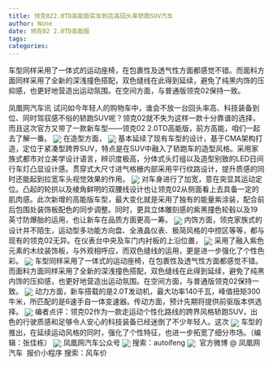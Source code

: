 ```yaml
---
title: 领克022.0TD高能版实车到店高回头率轿跑SUV汽车
author: None
date: 领克02 2.0TD高能版
tags: 
categories: 
---
```

车型同样采用了一体式的运动座椅，在包裹性及透气性方面都感觉不错。而面料方面同样采用了全新的深浅撞色搭配，双色缝线在此得到延续，避免了纯黑内饰的压抑感，也更好地营造出运动氛围。在空间方面，与普通版领克02保持一致。
<!-- more -->
凤凰网汽车讯 试问如今年轻人的购物车中，谁会不放一台回头率高、科技装备到位、同时驾驭感不俗的轿跑SUV呢？领克02就不失为这样一款十分靠谱的选择，而且这次官方又带了一款新车型——领克02 2.0TD高能版，前方高能，咱们一起去了解一番。
<img align="center" border="0" src="http://a0.ifengimg.com/autoimg/06/13/2791306_8.jpg" />
在造型方面，
<img align="center" border="0" src="http://a0.ifengimg.com/autoimg/07/13/2791307_8.jpg" />
基本延续了现有车型的设计，基于CMA架构打造，定位于紧凑型跨界SUV，特点是在SUV中融入了轿跑车的造型风格。采用家族式都市对立美学设计语言，辨识度极高，分体式头灯组以及造型别致的LED日间行车灯凸显设计感。贯穿式大尺寸进气格栅内部采用平行纹路设计，提升质感的同时还能起到拉宽车头视觉效果的作用。
<img align="center" border="0" src="http://a0.ifengimg.com/autoimg/08/13/2791308_8.jpg" />
对车身进行了加宽，意在突显其运动定位。凸起的轮拱以及棱角鲜明的双腰线设计也让领克02从侧面看上去具备一定的肌肉感。此次新增的高能版车型，最大变化就是采用了独有的能量紫涂装，配合前后包围处装饰板配色的同步调整。同时，更具立体雕刻感的紫黑撞色轮毂以及19英寸防爆胎的运用，也让新车在品质方面更高一筹。
<img align="center" border="0" src="http://a0.ifengimg.com/autoimg/11/13/2791311_8.jpg" />
内饰方面，领克家族式的设计并不陌生，运动型多功能方向盘、全液晶仪表、极简风格的中控区等等，都与现有的领克02无异。在仪表台中央及车门内衬板的上沿位置，
<img align="center" border="0" src="http://a0.ifengimg.com/autoimg/09/13/2791309_8.jpg" />
采用了融入紫色元素的木纹装饰板，与外观相呼应，而双色缝线的运用，更是进一步强化了个性色彩。
<img align="center" border="0" src="http://a0.ifengimg.com/autoimg/13/13/2791313_8.jpg" />
车型同样采用了一体式的运动座椅，在包裹性及透气性方面都感觉不错。而面料方面同样采用了全新的深浅撞色搭配，双色缝线在此得到延续，避免了纯黑内饰的压抑感，也更好地营造出运动氛围。在空间方面，与普通版领克02保持一致。
<img align="center" border="0" src="http://a0.ifengimg.com/autoimg/14/13/2791314_8.jpg" />
动力方面，新车搭载的是2.0T发动机，最大功率140千瓦，峰值扭矩300牛米，所匹配的是6速手自一体变速器。传动方面，预计先期将提供前驱版本供选择。
<img align="center" border="0" src="http://a0.ifengimg.com/autoimg/15/13/2791315_8.jpg" />
编者点评：领克02作为一款走运动个性化路线的跨界风格轿跑SUV，出色的行驶质感和足够令人安心的科技装备已经迷倒了不少年轻人。这次
<img align="center" border="0" src="http://a0.ifengimg.com/autoimg/16/13/2791316_8.jpg" />
车型的推出，在延续运动风格的同时，强化了个性特征，也进一步拓宽了细分市场。（编辑：张佳栋）
<img align="center" border="0" src="http://a0.ifengimg.com/autoimg/18/13/2791318_8.jpg" />
凤凰网汽车公众号
<img align="center" border="0" src="http://a0.ifengimg.com/autoimg/19/13/2791319_8.jpg" />
搜索：autoifeng
<img align="center" border="0" src="http://a0.ifengimg.com/autoimg/20/13/2791320_8.jpg" />
 官方微博
@ 凤凰网汽车 
 报价小程序
搜索：风车价
